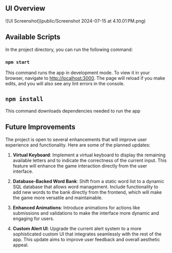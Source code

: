 ## UI Overview

![UI Screenshot](public/Screenshot 2024-07-15 at 4.10.01 PM.png)

## Available Scripts

In the project directory, you can run the following command:

### `npm start`

This command runs the app in development mode. To view it in your browser, navigate to [http://localhost:3000](http://localhost:3000). The page will reload if you make edits, and you will also see any lint errors in the console.

## `npm install`

This command downloads dependencies needed to run the app

## Future Improvements

The project is open to several enhancements that will improve user experience and functionality. Here are some of the planned updates:

1. **Virtual Keyboard**: Implement a virtual keyboard to display the remaining available letters and to indicate the correctness of the current input. This feature will enhance the game interaction directly from the user interface.

2. **Database-Backed Word Bank**: Shift from a static word list to a dynamic SQL database that allows word management. Include functionality to add new words to the bank directly from the frontend, which will make the game more versatile and maintainable.

3. **Enhanced Animations**: Introduce animations for actions like submissions and validations to make the interface more dynamic and engaging for users.

4. **Custom Alert UI**: Upgrade the current alert system to a more sophisticated custom UI that integrates seamlessly with the rest of the app. This update aims to improve user feedback and overall aesthetic appeal.